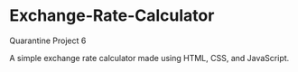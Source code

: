 # Exchange-Rate-Calculator

Quarantine Project 6

A simple exchange rate calculator made using HTML, CSS, and JavaScript.
